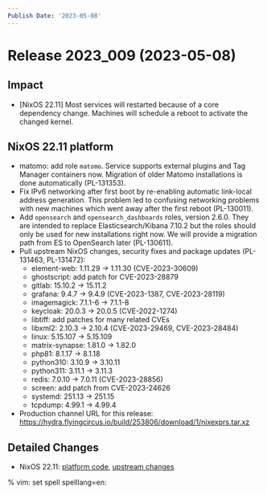 ```yaml
---
Publish Date: '2023-05-08'
---
```


# Release 2023_009 (2023-05-08)

## Impact

- \[NixOS 22.11] Most services will restarted because of a core dependency
  change. Machines will schedule a reboot to activate the changed kernel.

## NixOS 22.11 platform

- matomo: add role `matomo`. Service supports external plugins and Tag Manager
  containers now. Migration of older Matomo installations is done
  automatically (PL-131353).
- Fix IPv6 networking after first boot by re-enabling automatic link-local
  address generation. This problem led to confusing networking problems with
  new machines which went away after the first reboot (PL-130011).
- Add `opensearch` and `opensearch_dashboards` roles, version 2.6.0. They are
  intended to replace Elasticsearch/Kibana 7.10.2 but the roles should only
  be used for new installations right now. We will provide a migration path
  from ES to OpenSearch later (PL-130611).
- Pull upstream NixOS changes, security fixes and package updates (PL-131463, PL-131472):
  - element-web: 1.11.29 -> 1.11.30 (CVE-2023-30609)
  - ghostscript: add patch for CVE-2023-28879
  - gitlab: 15.10.2 -> 15.11.2
  - grafana: 9.4.7 -> 9.4.9 (CVE-2023-1387, CVE-2023-28119)
  - imagemagick: 7.1.1-6 -> 7.1.1-8
  - keycloak: 20.0.3 -> 20.0.5 (CVE-2022-1274)
  - libtiff: add patches for many related CVEs
  - libxml2: 2.10.3 → 2.10.4 (CVE-2023-29469, CVE-2023-28484)
  - linux: 5.15.107 -> 5.15.109
  - matrix-synapse: 1.81.0 -> 1.82.0
  - php81: 8.1.17 -> 8.1.18
  - python310: 3.10.9 -> 3.10.11
  - python311: 3.11.1 -> 3.11.3
  - redis: 7.0.10 -> 7.0.11 (CVE-2023-28856)
  - screen: add patch from CVE-2023-24626
  - systemd: 251.13 -> 251.15
  - tcpdump: 4.99.1 -> 4.99.4
- Production channel URL for this release: https://hydra.flyingcircus.io/build/253806/download/1/nixexprs.tar.xz

## Detailed Changes

- NixOS 22.11: [platform code](https://github.com/flyingcircusio/fc-nixos/compare/fc/r2023_008/22.11...79cd4150bae5d7b206a23beef515bfcb60b34d5e),
  [upstream changes](https://github.com/flyingcircusio/nixpkgs/compare/bed4ce58b2497f5af5dd8f98a43e349b2cbd57d9...63572e7d205027d8ae4bed36f1d5b166ae620d14)

% vim: set spell spelllang=en:
